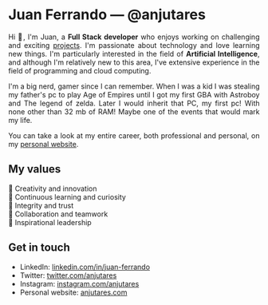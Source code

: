 <h1 align="left">Juan Ferrando ― @anjutares</h1>

<p align="justify">
  Hi 👋, I'm Juan, a <b>Full Stack developer</b> who enjoys working on challenging and exciting <a href="https://anjutares.com/projects" target="blank">projects</a>. I'm passionate about technology and love learning new things.
  I'm particularly interested in the field of <b>Artificial Intelligence</b>, and although I'm relatively new to this area, I've extensive experience in the field of programming and cloud computing.
</p><p align="justify">
 I'm a big nerd, gamer since I can remember. When I was a kid I was stealing my father's pc to play Age of Empires until I got my first GBA with Astroboy and The legend of zelda. Later I would inherit that PC, my first pc! With none other than 32 mb of RAM! Maybe one of the events that would mark my life.
</p>
<p align="justify">
You can take a look at my entire career, both professional and personal, on my <a href="https://anjutares.com/me" target="blank">personal website</a>.
</p>


<h2 align="left">My values</h1>
<p align="left">
  🚀 Creativity and innovation<br>
  🧐 Continuous learning and curiosity<br>
  💯 Integrity and trust<br>
  🤝 Collaboration and teamwork<br>
  🎯 Inspirational leadership<br>
</p>

<!--<h2 align="left">How I work</h2>
<p align="justify">
TODO
</p>-->

<h2 align="left">Get in touch</h1>
<ul align="left">
<li>LinkedIn: <a href="https://www.linkedin.com/in/juan-ferrando/" target="blank">linkedin.com/in/juan-ferrando</a></li>
<li>Twitter: <a href="https://twitter.com/anjutares" target="blank">twitter.com/anjutares</a></li>
<li>Instagram: <a href="https://instagram.com/anjutares" target="blank">instagram.com/anjutares</a></li>
<li>Personal website: <a href="https://anjutares.com/" target="blank">anjutares.com</a></li>
</ul>





<!---
<h3 align="left">Connect with me:</h3>
<p align="left">
<a href="https://instagram.com/anjutares" target="blank"><img align="center" src="https://raw.githubusercontent.com/rahuldkjain/github-profile-readme-generator/master/src/images/icons/Social/instagram.svg" alt="anjutares" height="30" width="40" /></a>
<a href="https://www.hackerrank.com/anjutares" target="blank"><img align="center" src="https://raw.githubusercontent.com/rahuldkjain/github-profile-readme-generator/master/src/images/icons/Social/hackerrank.svg" alt="anjutares" height="30" width="40" /></a>
<a href="https://discord.gg/3SbDWHYkUT" target="blank"><img align="center" src="https://raw.githubusercontent.com/rahuldkjain/github-profile-readme-generator/master/src/images/icons/Social/discord.svg" alt="https://discord.gg/3SbDWHYkUT" height="30" width="40" /></a>
</p>--->
